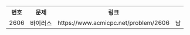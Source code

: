 

<table>
    <tr>
        <th scope="col">번호</td>
        <th scope="col">문제</td>
        <th scope="col">링크</td>
    </tr>
    <tr>
        <td>2606</td>
        <td>바이러스</td>
        <td>https://www.acmicpc.net/problem/2606</td>
        <td>남</td>
    </tr>
</table>